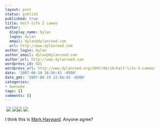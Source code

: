 ```yaml
---
layout: post
status: publish
published: true
title: Half-life 2 cameo
author:
  display_name: Dylan
  login: dylan
  email: dylan@dylanreed.com
  url: http://www.dylanreed.com
author_login: dylan
author_email: dylan@dylanreed.com
author_url: http://www.dylanreed.com
wordpress_id: 421
wordpress_url: http://www.dylanreed.org/2007/06/19/half-life-2-cameo/
date: '2007-06-19 16:56:43 -0500'
date_gmt: '2007-06-19 22:56:43 -0500'
categories:
- Awesome
tags: []
comments: []
---
```

<p>&nbsp;<a href="http://half-life2.com/" atomicselection="true"><img src="http://half-life2.com/img/main04/main04_06.jpg"/></a> <a href="http://half-life2.com/" atomicselection="true"><img src="http://half-life2.com/img/main04/main04_07.jpg"/></a><a href="http://half-life2.com/" atomicselection="true"><img src="http://half-life2.com/img/main04/main04_10.jpg"/></a>&nbsp;<a href="http://half-life2.com/" atomicselection="true"><img src="http://half-life2.com/img/main04/main04_11.jpg"/></a> </p>
<p>I think this is <a href="http://www.markhaywardismyhero.com/">Mark Hayward</a>. Anyone agree?</p></p>
